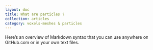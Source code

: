 ```yaml
---
layout: doc
title: What are particles ?
collection: articles
category: voxels-meshes & particles
---
```



Here&rsquo;s an overview of Markdown syntax that you can use anywhere on GitHub.com or in your own text files.


